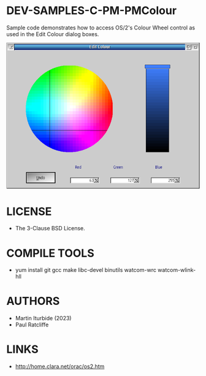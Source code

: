 DEV-SAMPLES-C-PM-PMColour
===============
Sample code demonstrates how to access OS/2's Colour Wheel control as used in the Edit Colour dialog boxes.

![PMColour ScreenShot](/wiki/PMColour_001.png)

LICENSE
===============
- The 3-Clause BSD License.

COMPILE TOOLS
===============
* yum install git gcc make libc-devel binutils watcom-wrc watcom-wlink-hll

AUTHORS
===============
* Martin Iturbide (2023)
* Paul Ratcliffe

LINKS
===============
* http://home.clara.net/orac/os2.htm
